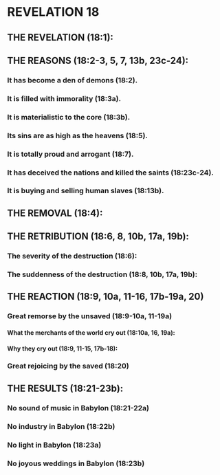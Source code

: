 ---
---
# REVELATION 18
## THE REVELATION (18:1): 
## THE REASONS (18:2-3, 5, 7, 13b, 23c-24): 
###  It has become a den of demons (18:2). 
###  It is filled with immorality (18:3a). 
###  It is materialistic to the core (18:3b). 
###  Its sins are as high as the heavens (18:5). 
###  It is totally proud and arrogant (18:7). 
###  It has deceived the nations and killed the saints (18:23c-24). 
###  It is buying and selling human slaves (18:13b). 
## THE REMOVAL (18:4): 
## THE RETRIBUTION (18:6, 8, 10b, 17a, 19b): 
###  The severity of the destruction (18:6): 
###  The suddenness of the destruction (18:8, 10b, 17a, 19b): 
## THE REACTION (18:9, 10a, 11-16, 17b-19a, 20) 
###  Great remorse by the unsaved (18:9-10a, 11-19a) 
####  What the merchants of the world cry out (18:10a, 16, 19a): 
####  Why they cry out (18:9, 11-15, 17b-18): 
###  Great rejoicing by the saved (18:20) 
## THE RESULTS (18:21-23b): 
###  No sound of music in Babylon (18:21-22a) 
###  No industry in Babylon (18:22b) 
###  No light in Babylon (18:23a) 
###  No joyous weddings in Babylon (18:23b) 
